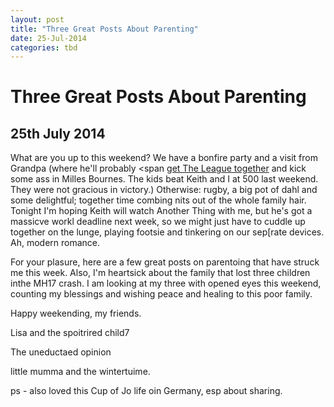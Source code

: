 ```yaml
---
layout: post
title: "Three Great Posts About Parenting"
date: 25-Jul-2014
categories: tbd
---
```


# Three Great Posts About Parenting

## 25th July 2014

What are you up to this weekend? We have a bonfire party and a visit from Grandpa (where he'll probably <span <a href="http://mogantosh.com/nerd-genetics-and-game-night/">get The League together</a></span> and kick some ass in Milles Bournes. The kids beat Keith and I at 500 last weekend. They were not gracious in victory.) Otherwise: rugby,   a big pot of dahl and some delightful; together time combing nits out of the whole family hair. Tonight I'm hoping Keith will watch Another Thing with me,   but he's got a massicve workl deadline next week,   so we might just have to cuddle up together on the lunge, playing footsie and tinkering on our sep[rate devices. Ah, modern romance.

For your plasure, here are a few great posts on parentoing that have struck me this week. Also, I'm heartsick about the family that lost three children inthe MH17 crash. I am looking at my three with opened eyes this weekend, counting my blessings and wishing peace and healing to this poor family.

Happy weekending, my friends.

Lisa and the spoitrired child7

The uneductaed opinion

little mumma and the wintertuime.

ps - also loved this Cup of Jo life oin Germany, esp about sharing.
